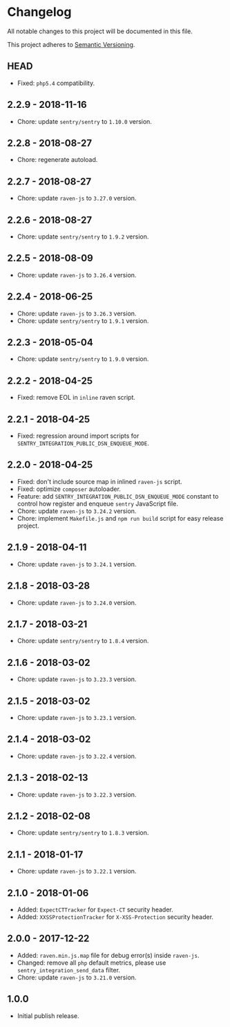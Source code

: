 # Changelog

All notable changes to this project will be documented in this file.

This project adheres to [Semantic Versioning](http://semver.org/spec/v2.0.0.html).

## HEAD

- Fixed: `php5.4` compatibility.

## 2.2.9 - 2018-11-16

- Chore: update `sentry/sentry` to `1.10.0` version.

## 2.2.8 - 2018-08-27

- Chore: regenerate autoload.

## 2.2.7 - 2018-08-27

- Chore: update `raven-js` to `3.27.0` version.

## 2.2.6 - 2018-08-27

- Chore: update `sentry/sentry` to `1.9.2` version.

## 2.2.5 - 2018-08-09

- Chore: update `raven-js` to `3.26.4` version.

## 2.2.4 - 2018-06-25

- Chore: update `raven-js` to `3.26.3` version.
- Chore: update `sentry/sentry` to `1.9.1` version.

## 2.2.3 - 2018-05-04

- Chore: update `sentry/sentry` to `1.9.0` version.

## 2.2.2 - 2018-04-25

- Fixed: remove EOL in `inline` raven script.

## 2.2.1 - 2018-04-25

- Fixed: regression around import scripts for `SENTRY_INTEGRATION_PUBLIC_DSN_ENQUEUE_MODE`.

## 2.2.0 - 2018-04-25

- Fixed: don't include source map in inlined `raven-js` script.
- Fixed: optimize `composer` autoloader.
- Feature: add `SENTRY_INTEGRATION_PUBLIC_DSN_ENQUEUE_MODE` constant to control how register and enqueue `sentry` JavaScript file.
- Chore: update `raven-js` to `3.24.2` version.
- Chore: implement `Makefile.js` and `npm run build` script for easy release project.

## 2.1.9 - 2018-04-11

- Chore: update `raven-js` to `3.24.1` version.

## 2.1.8 - 2018-03-28

- Chore: update `raven-js` to `3.24.0` version.

## 2.1.7 - 2018-03-21

- Chore: update `sentry/sentry` to `1.8.4` version.

## 2.1.6 - 2018-03-02

- Chore: update `raven-js` to `3.23.3` version.

## 2.1.5 - 2018-03-02

- Chore: update `raven-js` to `3.23.1` version.

## 2.1.4 - 2018-03-02

- Chore: update `raven-js` to `3.22.4` version.

## 2.1.3 - 2018-02-13

- Chore: update `raven-js` to `3.22.3` version.

## 2.1.2 - 2018-02-08

- Chore: update `sentry/sentry` to `1.8.3` version.

## 2.1.1 - 2018-01-17

- Chore: update `raven-js` to `3.22.1` version.

## 2.1.0 - 2018-01-06

- Added: `ExpectCTTracker` for `Expect-CT` security header.
- Added: `XXSSProtectionTracker` for `X-XSS-Protection` security header.

## 2.0.0 - 2017-12-22

- Added: `raven.min.js.map` file for debug error(s) inside `raven-js`.
- Changed: remove all `php` default metrics, please use `sentry_integration_send_data` filter.
- Chore: update `raven-js` to `3.21.0` version.

## 1.0.0

- Initial publish release.
